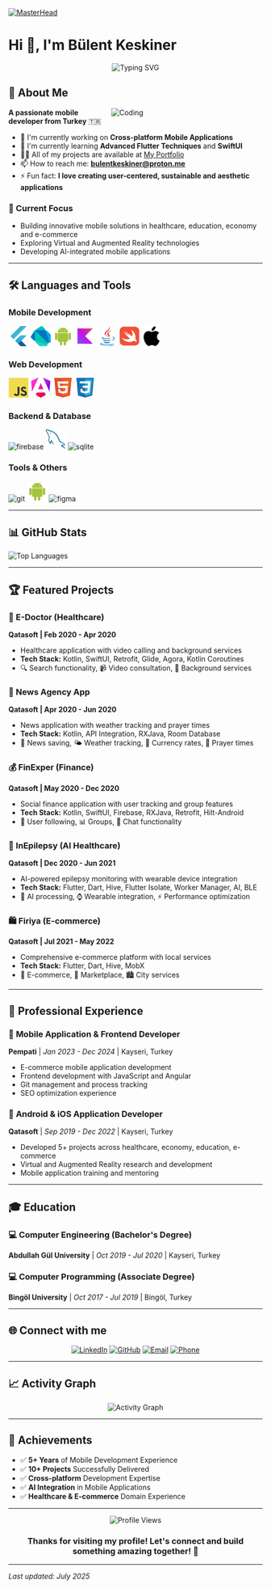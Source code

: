 [![MasterHead](https://github.com/Anmol-Baranwal/Cool-GIFs-For-GitHub/assets/74038190/d48893bd-0757-481c-8d7e-ba3e163feae7)]()

# Hi 👋, I'm Bülent Keskiner

<div align="center">
  <img src="https://readme-typing-svg.herokuapp.com?font=Fira+Code&pause=1000&color=36BCF7&center=true&vCenter=true&width=435&lines=Mobile+Application+Developer;Android+%26+iOS+Developer;Flutter+%26+Native+Developer;Always+learning+new+things" alt="Typing SVG" />
</div>

## 🚀 About Me

<img align="right" alt="Coding" width="300" src="https://user-images.githubusercontent.com/74038190/216122041-518ac897-8d92-4c6b-9b3f-ca01dcaf38ee.png">

**A passionate mobile developer from Turkey** 🇹🇷

- 🔭 I'm currently working on **Cross-platform Mobile Applications**
- 🌱 I'm currently learning **Advanced Flutter Techniques** and **SwiftUI**
- 👨‍💻 All of my projects are available at [My Portfolio](https://github.com/bulentkeskiner)
- 📫 How to reach me: **bulentkeskiner@proton.me**
- ⚡ Fun fact: **I love creating user-centered, sustainable and aesthetic applications**

### 🎯 Current Focus
- Building innovative mobile solutions in healthcare, education, economy and e-commerce
- Exploring Virtual and Augmented Reality technologies
- Developing AI-integrated mobile applications

---

## 🛠️ Languages and Tools

### Mobile Development
<div align="left">
  <img src="https://raw.githubusercontent.com/devicons/devicon/master/icons/flutter/flutter-original.svg" alt="flutter" width="40" height="40"/>
  <img src="https://raw.githubusercontent.com/devicons/devicon/master/icons/dart/dart-original.svg" alt="dart" width="40" height="40"/>
  <img src="https://raw.githubusercontent.com/devicons/devicon/master/icons/android/android-original.svg" alt="android" width="40" height="40"/>
  <img src="https://raw.githubusercontent.com/devicons/devicon/master/icons/kotlin/kotlin-original.svg" alt="kotlin" width="40" height="40"/>
  <img src="https://raw.githubusercontent.com/devicons/devicon/master/icons/java/java-original.svg" alt="java" width="40" height="40"/>
  <img src="https://raw.githubusercontent.com/devicons/devicon/master/icons/swift/swift-original.svg" alt="swift" width="40" height="40"/>
  <img src="https://raw.githubusercontent.com/devicons/devicon/master/icons/apple/apple-original.svg" alt="ios" width="40" height="40"/>
</div>

### Web Development
<div align="left">
  <img src="https://raw.githubusercontent.com/devicons/devicon/master/icons/javascript/javascript-original.svg" alt="javascript" width="40" height="40"/>
  <img src="https://raw.githubusercontent.com/devicons/devicon/master/icons/angular/angular-original.svg" alt="angular" width="40" height="40"/>
  <img src="https://raw.githubusercontent.com/devicons/devicon/master/icons/html5/html5-original.svg" alt="html5" width="40" height="40"/>
  <img src="https://raw.githubusercontent.com/devicons/devicon/master/icons/css3/css3-original.svg" alt="css3" width="40" height="40"/>
</div>

### Backend & Database
<div align="left">
  <img src="https://www.vectorlogo.zone/logos/firebase/firebase-icon.svg" alt="firebase" width="40" height="40"/>
  <img src="https://raw.githubusercontent.com/devicons/devicon/master/icons/mysql/mysql-original.svg" alt="mysql" width="40" height="40"/>
  <img src="https://www.vectorlogo.zone/logos/sqlite/sqlite-icon.svg" alt="sqlite" width="40" height="40"/>
</div>

### Tools & Others
<div align="left">
  <img src="https://www.vectorlogo.zone/logos/git-scm/git-scm-icon.svg" alt="git" width="40" height="40"/>
  <img src="https://raw.githubusercontent.com/devicons/devicon/master/icons/android/android-original.svg" alt="android studio" width="40" height="40"/>
  <img src="https://www.vectorlogo.zone/logos/figma/figma-icon.svg" alt="figma" width="40" height="40"/>
</div>

---

## 📊 GitHub Stats

<!--<div align="left">
  <img src="https://github-readme-stats.vercel.app/api?username=bulentkeskiner&theme=dark&hide_border=false&include_all_commits=true&count_private=true" alt="GitHub Stats" />
</div>

<div align="left">
  <img src="https://github-readme-streak-stats.herokuapp.com/?user=bulentkeskiner&theme=dark&hide_border=false" alt="GitHub Streak" />
</div> -->

<div align="left" alt="Coding" >
  <img src="https://github-readme-stats.vercel.app/api/top-langs/?username=bulentkeskiner&theme=dark&hide_border=false&include_all_commits=true&count_private=true&layout=compact" alt="Top Languages" />
</div>

---

## 🏆 Featured Projects

### 📱 E-Doctor (Healthcare)
**Qatasoft | Feb 2020 - Apr 2020**
- Healthcare application with video calling and background services
- **Tech Stack:** Kotlin, SwiftUI, Retrofit, Glide, Agora, Kotlin Coroutines
- 🔍 Search functionality, 📹 Video consultation, 🔄 Background services

### 📰 News Agency App
**Qatasoft | Apr 2020 - Jun 2020**
- News application with weather tracking and prayer times
- **Tech Stack:** Kotlin, API Integration, RXJava, Room Database
- 💾 News saving, 🌤️ Weather tracking, 💱 Currency rates, 🕌 Prayer times

### 💰 FinExper (Finance)
**Qatasoft | May 2020 - Dec 2020**
- Social finance application with user tracking and group features
- **Tech Stack:** Kotlin, SwiftUI, Firebase, RXJava, Retrofit, Hilt-Android
- 👥 User following, 📊 Groups, 💬 Chat functionality

### 🧠 InEpilepsy (AI Healthcare)
**Qatasoft | Dec 2020 - Jun 2021**
- AI-powered epilepsy monitoring with wearable device integration
- **Tech Stack:** Flutter, Dart, Hive, Flutter Isolate, Worker Manager, AI, BLE
- 🤖 AI processing, ⌚ Wearable integration, ⚡ Performance optimization

### 🛍️ Firiya (E-commerce)
**Qatasoft | Jul 2021 - May 2022**
- Comprehensive e-commerce platform with local services
- **Tech Stack:** Flutter, Dart, Hive, MobX
- 🛒 E-commerce, 🏪 Marketplace, 🏙️ City services

---

## 💼 Professional Experience

### 🚀 **Mobile Application & Frontend Developer** 
**Pempati** | *Jan 2023 - Dec 2024* | Kayseri, Turkey
- E-commerce mobile application development
- Frontend development with JavaScript and Angular
- Git management and process tracking
- SEO optimization experience

### 📱 **Android & iOS Application Developer**
**Qatasoft** | *Sep 2019 - Dec 2022* | Kayseri, Turkey
- Developed 5+ projects across healthcare, economy, education, e-commerce
- Virtual and Augmented Reality research and development
- Mobile application training and mentoring

---

## 🎓 Education

### 💻 **Computer Engineering (Bachelor's Degree)**
**Abdullah Gül University** | *Oct 2019 - Jul 2020* | Kayseri, Turkey

### 💻 **Computer Programming (Associate Degree)**
**Bingöl University** | *Oct 2017 - Jul 2019* | Bingöl, Turkey

---

## 🌐 Connect with me

<div align="center">
  
[![LinkedIn](https://img.shields.io/badge/LinkedIn-%230077B5.svg?logo=linkedin&logoColor=white)](https://linkedin.com/in/bulentkeskiner)
[![GitHub](https://img.shields.io/badge/GitHub-%23121011.svg?logo=github&logoColor=white)](https://github.com/bulentkeskiner)
[![Email](https://img.shields.io/badge/Email-D14836?logo=gmail&logoColor=white)](mailto:bulentkeskiner@proton.me)
[![Phone](https://img.shields.io/badge/Phone-%2B90_553_859_30_43-green)](tel:+905538593043)

</div>

---

## 📈 Activity Graph

<div align="center">
  <img src="https://github-readme-activity-graph.vercel.app/graph?username=bulentkeskiner&theme=react-dark&hide_border=true" alt="Activity Graph" />
</div>

---

## 🏅 Achievements

- ✅ **5+ Years** of Mobile Development Experience
- ✅ **10+ Projects** Successfully Delivered
- ✅ **Cross-platform** Development Expertise
- ✅ **AI Integration** in Mobile Applications
- ✅ **Healthcare & E-commerce** Domain Experience

---

<div align="center">
  <img src="https://komarev.com/ghpvc/?username=bulentkeskiner&label=Profile%20views&color=0e75b6&style=flat" alt="Profile Views" />
</div>

<div align="center">
  
### Thanks for visiting my profile! Let's connect and build something amazing together! 🚀

</div>

---

*Last updated: July 2025*
